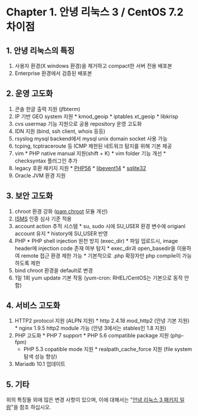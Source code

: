 # Chapter 1. 안녕 리눅스 3 / CentOS 7.2 차이점

## 1. 안녕 리눅스의 특징

 1. 사용자 환경(X windows 환경)을 제거하고 compact한 서버 전용 배포본
 2. Enterprise 환경에서 검증된 배포본

## 2. 운영 고도화
  1. 콘솔 한글 출력 지원 (jfbterm)
  2. IP 기반 GEO system 지원
    * kmod_geoip
    * iptables xt_geoip
    * libkrisp
  3. cvs usermap 기능 지원으로 공용 repository 운영 고도화
  4. IDN 지원 (bind, ssh client, whois 등등)
  5. rsyslog mysql backend에서 mysql unix domain socket 사용 가능
  6. tcping, tcptraceroute 등 ICMP 제한된 네트워크 탐지를 위해 기본 제공
  7. vim
    * PHP native manual 지원(shift + K)
    * vim folder 기능 개선
    * checksyntax 플러그인 추가
  8. legacy 호환 패키지 지원
    * [PHP56](pkg-addon-php56.md)
    * [libevent14](pkg-addon-libevent14.md)
    * [sqlite32](pkg-addon-sqlite32.md)
  9. Oracle JVM 환경 지원


## 3. 보안 고도화
  1. chroot 환경 강화 ([pam chroot](pkg_base_pam.md) 모듈 개선)
  2. [ISMS](http://isms.kisa.or.kr/kor/main.jsp) 인증 심사 기준 적용
  3. account action 추적 시스템
    * su, sudo 시에 SU_USER 환경 변수에 origianl account 유지
    * history에 SU_USER 반영
  4. PHP
    * PHP shell injection 원천 방지 (exec_dir)
    * 파일 업로드시, image header에 injection code 존재 여부 탐지
    * exec_dir과 open_basedir을 이용하여 remote 접근 환경 제한 가능
    * 기본적으로 .php 확장자만 php compile이 가능하도록 제한
  5. bind chroot 환경을 default로 변경
  6. 1일 1회 yum update 기본 작동 (yum-cron: RHEL/CentOS는 기본으로 동작 안함)


## 4. 서비스 고도화
  1. HTTP2 protocol 지원 (ALPN 지원)
    * http 2.4.18 mod_http2 (안녕 기본 지원)
    * nginx 1.9.5 http2 module 가능 (안녕 3에서는 stables인 1.8 지원)
  2. PHP 고도화
    * PHP 7 support
    * PHP 5.6 compatible package 지원 (php-fpm)
      * PHP 5.3 copatible mode 지원
    * realpath_cache_force 지원 (file system 탐색 성능 향상)
  3. Mariadb 10.1 업데이트

## 5. 기타

위의 특징들 외에 많은 변경 사항이 있으며, 이에 대해서는 "[안녕 리눅스 3 패키지 일람](AnNyung3-Package-Catalog.md)"을 참조 하십시오.